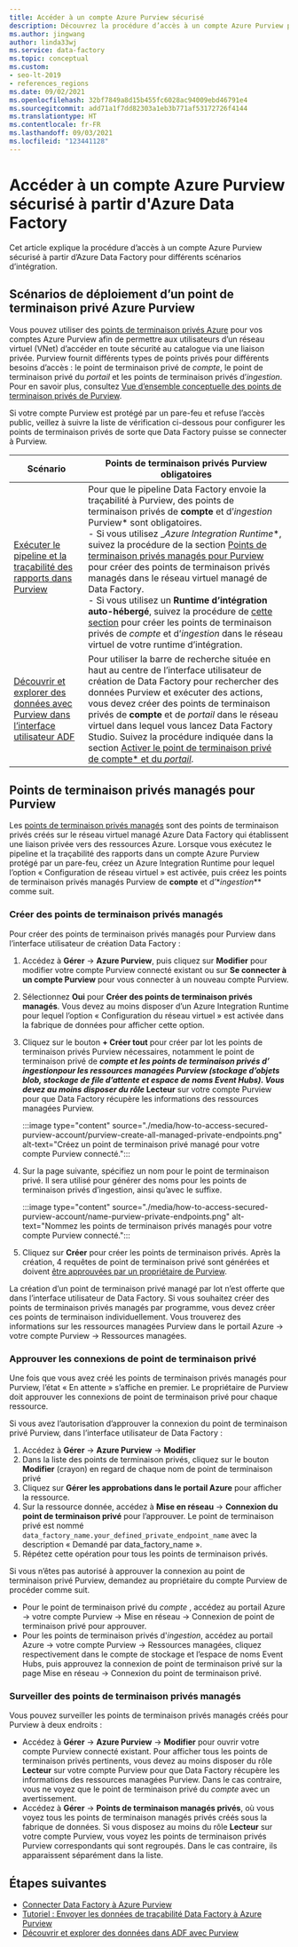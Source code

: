 ```yaml
---
title: Accéder à un compte Azure Purview sécurisé
description: Découvrez la procédure d’accès à un compte Azure Purview protégé par un pare-feu par le biais de points de terminaison privés à partir d’Azure Data Factory
ms.author: jingwang
author: linda33wj
ms.service: data-factory
ms.topic: conceptual
ms.custom:
- seo-lt-2019
- references_regions
ms.date: 09/02/2021
ms.openlocfilehash: 32bf7849a8d15b455fc6028ac94009ebd46791e4
ms.sourcegitcommit: add71a1f7dd82303a1eb3b771af53172726f4144
ms.translationtype: HT
ms.contentlocale: fr-FR
ms.lasthandoff: 09/03/2021
ms.locfileid: "123441128"
---
```

# <a name="access-a-secured-azure-purview-account-from-azure-data-factory"></a>Accéder à un compte Azure Purview sécurisé à partir d'Azure Data Factory

Cet article explique la procédure d’accès à un compte Azure Purview sécurisé à partir d’Azure Data Factory pour différents scénarios d’intégration.

## <a name="azure-purview-private-endpoint-deployment-scenarios"></a>Scénarios de déploiement d’un point de terminaison privé Azure Purview

Vous pouvez utiliser des [points de terminaison privés Azure](../private-link/private-endpoint-overview.md) pour vos comptes Azure Purview afin de permettre aux utilisateurs d’un réseau virtuel (VNet) d’accéder en toute sécurité au catalogue via une liaison privée. Purview fournit différents types de points privés pour différents besoins d’accès : le point de terminaison privé de *compte*, le point de terminaison privé du *portail* et les points de terminaison privés d’*ingestion*. Pour en savoir plus, consultez [Vue d’ensemble conceptuelle des points de terminaison privés de Purview](../purview/catalog-private-link.md#conceptual-overview). 

Si votre compte Purview est protégé par un pare-feu et refuse l’accès public, veillez à suivre la liste de vérification ci-dessous pour configurer les points de terminaison privés de sorte que Data Factory puisse se connecter à Purview. 

| Scénario                                                     | Points de terminaison privés Purview obligatoires                           |
| ------------------------------------------------------------ | ------------------------------------------------------------ |
| [Exécuter le pipeline et la traçabilité des rapports dans Purview](tutorial-push-lineage-to-purview.md) | Pour que le pipeline Data Factory envoie la traçabilité à Purview, des points de terminaison privés de **compte** et d’_*_ingestion_*_ Purview* sont obligatoires. <br>- Si vous utilisez _*Azure Integration Runtime**, suivez la procédure de la section [Points de terminaison privés managés pour Purview](#managed-private-endpoints-for-purview) pour créer des points de terminaison privés managés dans le réseau virtuel managé de Data Factory.<br>- Si vous utilisez un **Runtime d’intégration auto-hébergé**, suivez la procédure de [cette section](../purview/catalog-private-link-end-to-end.md#option-2---enable-account-portal-and-ingestion-private-endpoint-on-existing-azure-purview-accounts) pour créer les points de terminaison privés de *compte* et d’*ingestion* dans le réseau virtuel de votre runtime d’intégration. |
| [Découvrir et explorer des données avec Purview dans l’interface utilisateur ADF](how-to-discover-explore-purview-data.md) | Pour utiliser la barre de recherche située en haut au centre de l’interface utilisateur de création de Data Factory pour rechercher des données Purview et exécuter des actions, vous devez créer des points de terminaison privés de **compte** et de _*_portail_*_ dans le réseau virtuel dans lequel vous lancez Data Factory Studio. Suivez la procédure indiquée dans la section [Activer le point de terminaison privé de compte* et du *portail*](../purview/catalog-private-link-account-portal.md#option-2---enable-account-and-portal-private-endpoint-on-existing-azure-purview-accounts). |

## <a name="managed-private-endpoints-for-purview"></a>Points de terminaison privés managés pour Purview

Les [points de terminaison privés managés](managed-virtual-network-private-endpoint.md#managed-private-endpoints) sont des points de terminaison privés créés sur le réseau virtuel managé Azure Data Factory qui établissent une liaison privée vers des ressources Azure. Lorsque vous exécutez le pipeline et la traçabilité des rapports dans un compte Azure Purview protégé par un pare-feu, créez un Azure Integration Runtime pour lequel l’option « Configuration de réseau virtuel » est activée, puis créez les points de terminaison privés managés Purview de **compte** et d’*_ingestion_** comme suit.

### <a name="create-managed-private-endpoints"></a>Créer des points de terminaison privés managés

Pour créer des points de terminaison privés managés pour Purview dans l’interface utilisateur de création Data Factory :

1. Accédez à **Gérer** -> **Azure Purview**, puis cliquez sur **Modifier** pour modifier votre compte Purview connecté existant ou sur **Se connecter à un compte Purview** pour vous connecter à un nouveau compte Purview.

2. Sélectionnez **Oui** pour **Créer des points de terminaison privés managés**. Vous devez au moins disposer d’un Azure Integration Runtime pour lequel l’option « Configuration du réseau virtuel » est activée dans la fabrique de données pour afficher cette option.

3. Cliquez sur le bouton **+ Créer tout** pour créer par lot les points de terminaison privés Purview nécessaires, notamment le point de terminaison privé de **_compte_ *et les points de terminaison privés d’* _ingestion_*pour les ressources managées Purview (stockage d’objets blob, stockage de file d’attente et espace de noms Event Hubs). Vous devez au moins disposer du rôle* Lecteur** sur votre compte Purview pour que Data Factory récupère les informations des ressources managées Purview.

   :::image type="content" source="./media/how-to-access-secured-purview-account/purview-create-all-managed-private-endpoints.png" alt-text="Créez un point de terminaison privé managé pour votre compte Purview connecté.":::

4. Sur la page suivante, spécifiez un nom pour le point de terminaison privé. Il sera utilisé pour générer des noms pour les points de terminaison privés d’ingestion, ainsi qu’avec le suffixe.

   :::image type="content" source="./media/how-to-access-secured-purview-account/name-purview-private-endpoints.png" alt-text="Nommez les points de terminaison privés managés pour votre compte Purview connecté.":::

5. Cliquez sur **Créer** pour créer les points de terminaison privés. Après la création, 4 requêtes de point de terminaison privé sont générées et doivent [être approuvées par un propriétaire de Purview](#approve-private-endpoint-connections).

La création d’un point de terminaison privé managé par lot n’est offerte que dans l’interface utilisateur de Data Factory. Si vous souhaitez créer des points de terminaison privés managés par programme, vous devez créer ces points de terminaison individuellement. Vous trouverez des informations sur les ressources managées Purview dans le portail Azure -> votre compte Purview -> Ressources managées.

### <a name="approve-private-endpoint-connections"></a>Approuver les connexions de point de terminaison privé

Une fois que vous avez créé les points de terminaison privés managés pour Purview, l’état « En attente » s’affiche en premier. Le propriétaire de Purview doit approuver les connexions de point de terminaison privé pour chaque ressource.

Si vous avez l’autorisation d’approuver la connexion du point de terminaison privé Purview, dans l’interface utilisateur de Data Factory : 

1. Accédez à **Gérer** -> **Azure Purview** -> **Modifier**
2. Dans la liste des points de terminaison privés, cliquez sur le bouton **Modifier** (crayon) en regard de chaque nom de point de terminaison privé
3. Cliquez sur **Gérer les approbations dans le portail Azure** pour afficher la ressource.
4. Sur la ressource donnée, accédez à **Mise en réseau** -> **Connexion du point de terminaison privé** pour l’approuver. Le point de terminaison privé est nommé `data_factory_name.your_defined_private_endpoint_name` avec la description « Demandé par data_factory_name ».
5. Répétez cette opération pour tous les points de terminaison privés.

Si vous n’êtes pas autorisé à approuver la connexion au point de terminaison privé Purview, demandez au propriétaire du compte Purview de procéder comme suit.

- Pour le point de terminaison privé du *compte* , accédez au portail Azure -> votre compte Purview -> Mise en réseau -> Connexion de point de terminaison privé pour approuver.
- Pour les points de terminaison privés d'*ingestion*, accédez au portail Azure -> votre compte Purview -> Ressources managées, cliquez respectivement dans le compte de stockage et l’espace de noms Event Hubs, puis approuvez la connexion de point de terminaison privé sur la page Mise en réseau -> Connexion du point de terminaison privé.

### <a name="monitor-managed-private-endpoints"></a>Surveiller des points de terminaison privés managés

Vous pouvez surveiller les points de terminaison privés managés créés pour Purview à deux endroits :

- Accédez à **Gérer** -> **Azure Purview** -> **Modifier** pour ouvrir votre compte Purview connecté existant. Pour afficher tous les points de terminaison privés pertinents, vous devez au moins disposer du rôle **Lecteur** sur votre compte Purview pour que Data Factory récupère les informations des ressources managées Purview. Dans le cas contraire, vous ne voyez que le point de terminaison privé du *compte* avec un avertissement.
- Accédez à **Gérer** -> **Points de terminaison managés privés**, où vous voyez tous les points de terminaison managés privés créés sous la fabrique de données. Si vous disposez au moins du rôle **Lecteur** sur votre compte Purview, vous voyez les points de terminaison privés Purview correspondants qui sont regroupés. Dans le cas contraire, ils apparaissent séparément dans la liste.

## <a name="nextsteps"></a>Étapes suivantes 

- [Connecter Data Factory à Azure Purview](connect-data-factory-to-azure-purview.md)
- [Tutoriel : Envoyer les données de traçabilité Data Factory à Azure Purview](tutorial-push-lineage-to-purview.md)
- [Découvrir et explorer des données dans ADF avec Purview](how-to-discover-explore-purview-data.md)